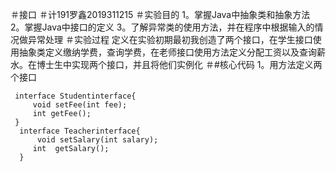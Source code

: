 ＃接口
＃计191罗鑫2019311215
＃实验目的
1。掌握Java中抽象类和抽象方法
2。掌握Java中接口的定义
3。了解异常类的使用方法，并在程序中根据输入的情况做异常处理
＃实验过程
定义在实验初期最初我创造了两个接口，在学生接口使用抽象类定义缴纳学费，查询学费，在老师接口使用方法定义分配工资以及查询薪水。在博士生中实现两个接口，并且将他们实例化
＃#核心代码
1。用方法定义两个接口
```
 interface Studentinterface{					
	 void setFee(int fee);				
	 int getFee();
 }
  interface Teacherinterface{
	  void setSalary(int salary);
	 int  getSalary();
  }
  ```
